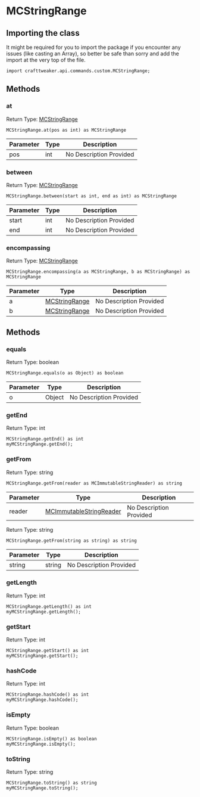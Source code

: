 # MCStringRange

## Importing the class

It might be required for you to import the package if you encounter any issues (like casting an Array), so better be safe than sorry and add the import at the very top of the file.
```zenscript
import crafttweaker.api.commands.custom.MCStringRange;
```


## Methods

### at

Return Type: [MCStringRange](/vanilla/api/commands/custom/MCStringRange)

```zenscript
MCStringRange.at(pos as int) as MCStringRange
```

| Parameter | Type | Description |
|-----------|------|-------------|
| pos | int | No Description Provided |


### between

Return Type: [MCStringRange](/vanilla/api/commands/custom/MCStringRange)

```zenscript
MCStringRange.between(start as int, end as int) as MCStringRange
```

| Parameter | Type | Description |
|-----------|------|-------------|
| start | int | No Description Provided |
| end | int | No Description Provided |


### encompassing

Return Type: [MCStringRange](/vanilla/api/commands/custom/MCStringRange)

```zenscript
MCStringRange.encompassing(a as MCStringRange, b as MCStringRange) as MCStringRange
```

| Parameter | Type | Description |
|-----------|------|-------------|
| a | [MCStringRange](/vanilla/api/commands/custom/MCStringRange) | No Description Provided |
| b | [MCStringRange](/vanilla/api/commands/custom/MCStringRange) | No Description Provided |


## Methods

### equals

Return Type: boolean

```zenscript
MCStringRange.equals(o as Object) as boolean
```

| Parameter | Type | Description |
|-----------|------|-------------|
| o | Object | No Description Provided |


### getEnd

Return Type: int

```zenscript
MCStringRange.getEnd() as int
myMCStringRange.getEnd();
```

### getFrom

Return Type: string

```zenscript
MCStringRange.getFrom(reader as MCImmutableStringReader) as string
```

| Parameter | Type | Description |
|-----------|------|-------------|
| reader | [MCImmutableStringReader](/vanilla/api/commands/custom/MCImmutableStringReader) | No Description Provided |


Return Type: string

```zenscript
MCStringRange.getFrom(string as string) as string
```

| Parameter | Type | Description |
|-----------|------|-------------|
| string | string | No Description Provided |


### getLength

Return Type: int

```zenscript
MCStringRange.getLength() as int
myMCStringRange.getLength();
```

### getStart

Return Type: int

```zenscript
MCStringRange.getStart() as int
myMCStringRange.getStart();
```

### hashCode

Return Type: int

```zenscript
MCStringRange.hashCode() as int
myMCStringRange.hashCode();
```

### isEmpty

Return Type: boolean

```zenscript
MCStringRange.isEmpty() as boolean
myMCStringRange.isEmpty();
```

### toString

Return Type: string

```zenscript
MCStringRange.toString() as string
myMCStringRange.toString();
```



